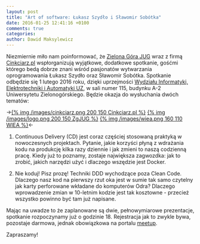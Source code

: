 ```yaml
---
layout: post
title: "Art of software: Łukasz Szydło i Sławomir Sobótka"
date: 2016-01-25 12:41:16 +0100
comments: true
categories: 
author: Dawid Maksylewicz
---
```

Niezmiernie miło nam poinformować, że <a href="https://www.jug.zgora.pl" target="_blank">Zielona Góra JUG</a> wraz z firmą <a href="https://www.cinkciarz.pl" target="_blank">Cinkciarz.pl</a> wspłorganizują wyjątkowe, dodatkowe spotkanie, gośćmi którego bedą dobrze znani wśród pasjonatów wytwarzania oprogramowania Łukasz Szydło oraz Sławomir Sobótka. Spotkanie odbędzie się 1 lutego 2016 roku, dzięki uprzejmości <a href="https://weit.uz.zgora.pl" target="_blank">Wydziału Informatyki, Elektrotechniki i Automatyki UZ</a>, w sali numer 115, budynku A-2 Uniwersytetu Zielonogórskiego. Będzie okazja do wysłuchania dwóch tematów:

->[{% img /images/cinkciarz.png 200 150 Cinkciarz.pl %}](http://cinkciarz.pl)
[{% img /images/logo.png 200 150 ZgJUG %}](http://jug.zgora.pl)
[{% img /images/wiea.png 160 110 WIEA %}](http://weit.uz.zgora.pl)<-

<!-- more -->

1. Continuous Delivery (CD) jest coraz częściej stosowaną praktyką w nowoczesnych projektach. Pytanie, jakie korzyści płyną z wdrażania kodu na produkcję kilka razy dziennie i jak zmieni to naszą codzienną pracę. Kiedy już to poznamy, zostaje największa zagwozdka: jak to zrobić, jakich narzędzi użyć i dlaczego wszędzie jest Docker.

2. Nie koduj! Pisz prozę! Techniki DDD wychodzące poza Clean Code. Dlaczego nasz kod na pierwszy rzut oka jest w sumie tak samo czytelny jak karty perforowane wkładane do komputerów Odra? Dlaczego wprowadzenie zmian w 10-letnim kodzie jest tak kosztowne - przecież wszystko powinno być tam już napisane.

Mając na uwadze to że zaplanowane są dwie, pełnowymiarowe prezentacje, spotkanie rozpoczynamy już o godzinie 18. Rejestracja jak to zwykle bywa, pozostaje darmowa, jednak obowiązkowa na portalu <a href="http://www.meetup.com/Zielona-Gora-JUG/events/227668947/" target="_blank">meetup</a>.

Zapraszamy!